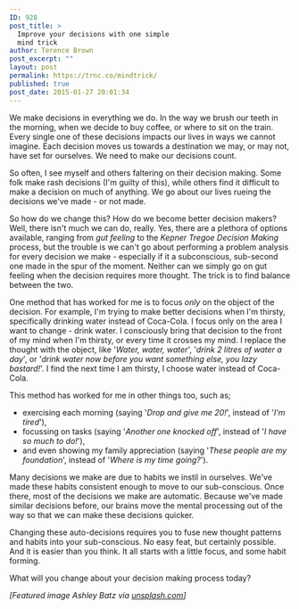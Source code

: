 ```yaml
---
ID: 928
post_title: >
  Improve your decisions with one simple
  mind trick
author: Terence Brown
post_excerpt: ""
layout: post
permalink: https://trnc.co/mindtrick/
published: true
post_date: 2015-01-27 20:01:34
---
```

We make decisions in everything we do. In the way we brush our teeth in the morning, when we decide to buy coffee, or where to sit on the train. Every single one of these decisions impacts our lives in ways we cannot imagine. Each decision moves us towards a destination we may, or may not, have set for ourselves. We need to make our decisions count.

So often, I see myself and others faltering on their decision making. Some folk make rash decisions (I'm guilty of this), while others find it difficult to make a decision on much of anything. We go about our lives rueing the decisions we've made - or not made.

So how do we change this? How do we become better decision makers? Well, there isn't much we can do, really. Yes, there are a plethora of options available, ranging from <em>gut feeling</em> to the <em>Kepner Tregoe Decision Making</em> process, but the trouble is we can't go about performing a problem analysis for every decision we make - especially if it a subconscious, sub-second one made in the spur of the moment. Neither can we simply go on gut feeling when the decision requires more thought. The trick is to find balance between the two.

One method that has worked for me is to focus <em>only</em> on the object of the decision. For example, I'm trying to make better decisions when I'm thirsty, specifically drinking water instead of Coca-Cola. I focus only on the area I want to change - drink water. I consciously bring that decision to the front of my mind when I'm thirsty, or every time it crosses my mind. I replace the thought with the object, like '<em>Water, water, water</em>', '<em>drink 2 litres of water a day</em>', or '<em>drink water now before you want something else, you lazy bastard!</em>'. I find the next time I am thirsty, I choose water instead of Coca-Cola.

This method has worked for me in other things too, such as; 
- exercising each morning (saying '<em>Drop and give me 20!</em>', instead of '<em>I'm tired</em>'), 
- focussing on tasks (saying '<em>Another one knocked off</em>', instead of '<em>I have so much to do!</em>'), 
- and even showing my family appreciation (saying '<em>These people are my foundation</em>', instead of '<em>Where is my time going?</em>').

Many decisions we make are due to habits we instil in ourselves. We've made these habits consistent enough to move to our sub-conscious. Once there, most of the decisions we make are automatic. Because we've made similar decisions before, our brains move the mental processing out of the way so that we can make these decisions quicker.

Changing these auto-decisions requires you to fuse new thought patterns and habits into your sub-conscious. No easy feat, but certainly possible. And it is easier than you think. It all starts with a little focus, and some habit forming.

What will you change about your decision making process today?

<em>[Featured image Ashley Batz via <a href="http://unsplash.com">unsplash.com</a>]</em>